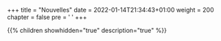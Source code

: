 +++
title = "Nouvelles"
date = 2022-01-14T21:34:43+01:00
weight = 200
chapter = false
pre = '<b><i class="far fa-newspaper"></i> </b>'
+++

{{% children showhidden="true" description="true" %}}
